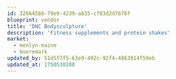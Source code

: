 ```yaml
---
id: 32664588-79e9-4239-a835-cf83d2d7676f
blueprint: vendor
title: 'DNC Bodysculpture'
description: 'Fitness supplements and protein shakes'
market:
  - menlyn-maine
  - boeremark
updated_by: 51d5f7f5-63e9-492c-92f4-4863914f59eb
updated_at: 1750530208
---
```

